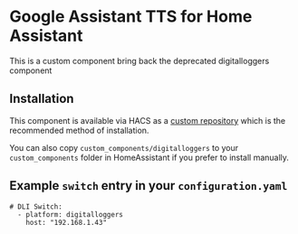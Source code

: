 
# Google Assistant TTS for Home Assistant

This is a custom component bring back the deprecated 
digitalloggers component


## Installation
This component is available via HACS as a [custom repository](https://hacs.xyz/docs/faq/custom_repositories) which is the recommended method of installation. 

You can also copy `custom_components/digitalloggers` to your `custom_components` folder in HomeAssistant if you prefer to install manually.

## Example `switch` entry in your `configuration.yaml`

    # DLI Switch:
      - platform: digitalloggers
        host: "192.168.1.43"

